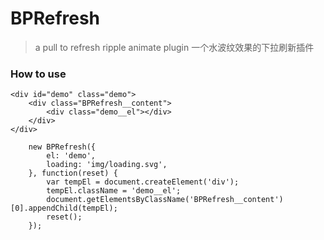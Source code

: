 # BPRefresh

> a pull to refresh ripple animate plugin
> 一个水波纹效果的下拉刷新插件

### How to use
 
```
<div id="demo" class="demo">
    <div class="BPRefresh__content">
        <div class="demo__el"></div>
    </div>
</div>
``` 
    
```
    new BPRefresh({
        el: 'demo',
        loading: 'img/loading.svg',
    }, function(reset) {
        var tempEl = document.createElement('div');
        tempEl.className = 'demo__el';
        document.getElementsByClassName('BPRefresh__content')[0].appendChild(tempEl);
        reset();
    });
```
